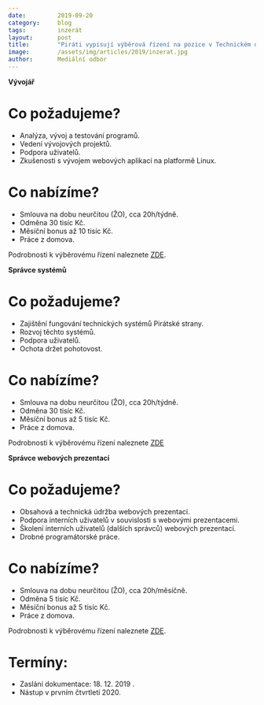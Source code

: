 ```yaml
---
date:         2019-09-20
category:     blog
tags:         inzerát
layout:       post
title:        "Piráti vypisují výběrová řízení na pozice v Technickém odboru"
image:        /assets/img/articles/2019/inzerat.jpg 
author:       Mediální odbor
---
```


**Vývojář**

# Co požadujeme?
* Analýza, vývoj a testování programů.
* Vedení vývojových projektů.
* Podpora uživatelů.
* Zkušenosti s vývojem webových aplikací na platformě Linux.

# Co nabízíme?
* Smlouva na dobu neurčitou (ŽO), cca 20h/týdně.
* Odměna 30 tisíc Kč.
* Měsíční bonus až 10 tisíc Kč.
* Práce z domova.

Podrobnosti k výběrovému řízení naleznete [ZDE](https://forum.pirati.cz/viewtopic.php?f=572&t=50141).

**Správce systémů**

# Co požadujeme?
* Zajištění fungování technických systémů Pirátské strany.
* Rozvoj těchto systémů.
* Podpora uživatelů.
* Ochota držet pohotovost.

# Co nabízíme?
* Smlouva na dobu neurčitou (ŽO), cca 20h/týdně.
* Odměna 30 tisíc Kč.
* Měsíční bonus až 5 tisíc Kč.
* Práce z domova.

Podrobnosti k výběrovému řízení naleznete [ZDE](https://forum.pirati.cz/viewtopic.php?f=572&t=50142)

**Správce webových prezentací**

# Co požadujeme?
* Obsahová a technická údržba webových prezentací.
* Podpora interních uživatelů v souvislosti s webovými prezentacemi.
* Školení interních uživatelů (dalších správců) webových prezentací.
* Drobné programátorské práce.

# Co nabízíme?
* Smlouva na dobu neurčitou (ŽO), cca 20h/měsíčně.
* Odměna 5 tisíc Kč.
* Měsíční bonus až 5 tisíc Kč.
* Práce z domova.

Podrobnosti k výběrovému řízení naleznete [ZDE](https://forum.pirati.cz/viewtopic.php?f=572&t=50143).

# Termíny:
* Zaslání dokumentace: 18. 12. 2019 .
* Nástup v prvním čtvrtletí 2020.
